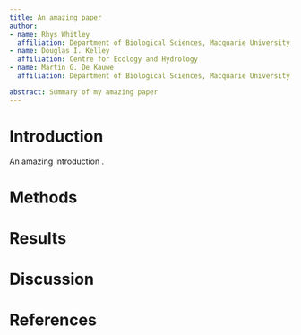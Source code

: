 ```yaml
---  
title: An amazing paper
author:
- name: Rhys Whitley
  affiliation: Department of Biological Sciences, Macquarie University, North Ryde, NSW 2109, Australia.
- name: Douglas I. Kelley
  affiliation: Centre for Ecology and Hydrology
- name: Martin G. De Kauwe
  affiliation: Department of Biological Sciences, Macquarie University, North Ryde, NSW 2109, Australia.

abstract: Summary of my amazing paper
---  
```


# Introduction

An amazing introduction .


# Methods

# Results

# Discussion


# References
